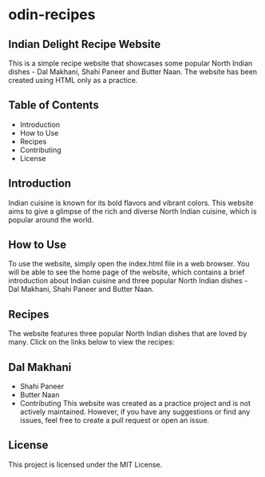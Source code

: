 # odin-recipes

## Indian Delight Recipe Website
This is a simple recipe website that showcases some popular North Indian dishes - Dal Makhani, Shahi Paneer and Butter Naan. The website has been created using HTML only as a practice.

## Table of Contents
* Introduction
* How to Use
* Recipes
* Contributing
* License

## Introduction
Indian cuisine is known for its bold flavors and vibrant colors. This website aims to give a glimpse of the rich and diverse North Indian cuisine, which is popular around the world.

## How to Use
To use the website, simply open the index.html file in a web browser. You will be able to see the home page of the website, which contains a brief introduction about Indian cuisine and three popular North Indian dishes - Dal Makhani, Shahi Paneer and Butter Naan.

## Recipes
The website features three popular North Indian dishes that are loved by many. Click on the links below to view the recipes:

## Dal Makhani
* Shahi Paneer
* Butter Naan
* Contributing
This website was created as a practice project and is not actively maintained. However, if you have any suggestions or find any issues, feel free to create a pull request or open an issue.

## License
This project is licensed under the MIT License.
